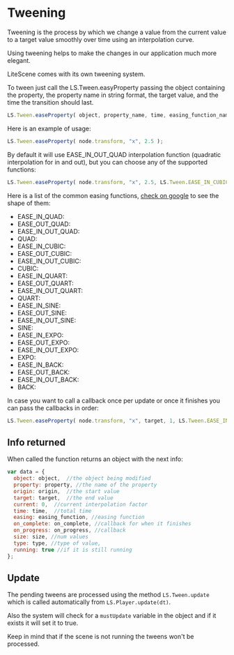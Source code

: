 # Tweening #

Tweening is the process by which we change a value from the current value to a target value smoothly over time using an interpolation curve.

Using tweening helps to make the changes in our application much more elegant.

LiteScene comes with its own tweening system.

To tween just call the LS.Tween.easyProperty passing the object containing the property, the property name in string format, the target value, and the time the transition should last.

```js
LS.Tween.easeProperty( object, property_name, time, easing_function_name, on_complete, on_progress );
```

Here is an example of usage:

```js
LS.Tween.easeProperty( node.transform, "x", 2.5 );
```

By default it will use EASE_IN_OUT_QUAD interpolation function (quadratic interpolation for in and out), but you can choose any of the supported functions:

```javascript
LS.Tween.easeProperty( node.transform, "x", 2.5, LS.Tween.EASE_IN_CUBIC );
```
Here is a list of the common easing functions, [check on google](https://www.google.es/search?q=tween+functions&source=lnms&tbm=isch) to see the shape of them:

- EASE_IN_QUAD:
- EASE_OUT_QUAD: 
- EASE_IN_OUT_QUAD: 
- QUAD: 
- EASE_IN_CUBIC: 
- EASE_OUT_CUBIC: 
- EASE_IN_OUT_CUBIC: 
- CUBIC: 
- EASE_IN_QUART:
- EASE_OUT_QUART: 
- EASE_IN_OUT_QUART: 
- QUART: 
- EASE_IN_SINE: 
- EASE_OUT_SINE: 
- EASE_IN_OUT_SINE: 
- SINE: 
- EASE_IN_EXPO:
- EASE_OUT_EXPO:
- EASE_IN_OUT_EXPO:
- EXPO: 
- EASE_IN_BACK: 
- EASE_OUT_BACK:
- EASE_IN_OUT_BACK:
- BACK: 

In case you want to call a callback once per update or once it finishes you can pass the callbacks in order:

```javascript
LS.Tween.easeProperty( node.transform, "x", target, 1, LS.Tween.EASE_IN_CUBIC, on_complete, on_progress );
```

## Info returned

When called the function returns an object with the next info:
```js
var data = { 
  object: object,  //the object being modified
  property: property, //the name of the property
  origin: origin,  //the start value
  target: target,  //the end value
  current: 0,  //current interpolation factor
  time: time,  //total time
  easing: easing_function, //easing function 
  on_complete: on_complete, //callback for when it finishes
  on_progress: on_progress, //callback
  size: size, //num values
  type: type, //type of value,
  running: true //if it is still running
};
```

## Update ##

The pending tweens are processed using the method ```LS.Tween.update``` which is called automatically from ```LS.Player.update(dt)```.

Also the system will check for a ```mustUpdate``` variable in the object and if it exists it will set it to true.

Keep in mind that if the scene is not running the tweens won't be processed.
